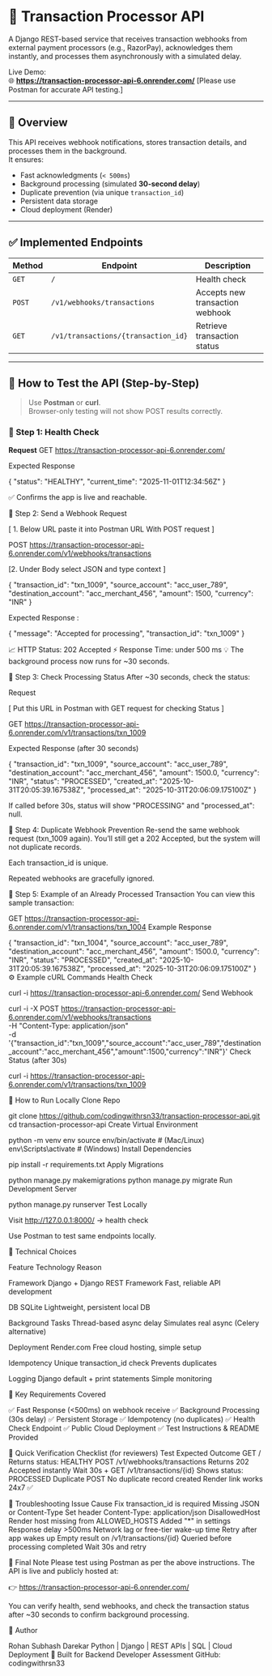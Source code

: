 # 💸 Transaction Processor API

A Django REST-based service that receives transaction webhooks from external payment processors (e.g., RazorPay), acknowledges them instantly, and processes them asynchronously with a simulated delay.

Live Demo:  
🌐 **https://transaction-processor-api-6.onrender.com/**  [Please use Postman for accurate API testing.]

---

## 🧾 Overview

This API receives webhook notifications, stores transaction details, and processes them in the background.  
It ensures:
- Fast acknowledgments (`< 500ms`)
- Background processing (simulated **30-second delay**)
- Duplicate prevention (via unique `transaction_id`)
- Persistent data storage
- Cloud deployment (Render)

---

## ✅ Implemented Endpoints

| Method | Endpoint | Description |
|--------|-----------|-------------|
| `GET` | `/` | Health check |
| `POST` | `/v1/webhooks/transactions` | Accepts new transaction webhook |
| `GET` | `/v1/transactions/{transaction_id}` | Retrieve transaction status |

---

## 🧪 How to Test the API (Step-by-Step)

> Use **Postman** or **curl**.  
> Browser-only testing will not show POST results correctly.

### 🔹 Step 1: Health Check
**Request**
GET https://transaction-processor-api-6.onrender.com/




Expected Response

{
  "status": "HEALTHY",
  "current_time": "2025-11-01T12:34:56Z"
}

✅ Confirms the app is live and reachable.

🔹 Step 2: Send a Webhook
Request


[ 1. Below URL paste it into Postman URL With POST request ]
  
POST https://transaction-processor-api-6.onrender.com/v1/webhooks/transactions



[2. Under Body select JSON and type context ]

{
  "transaction_id": "txn_1009",
  "source_account": "acc_user_789",
  "destination_account": "acc_merchant_456",
  "amount": 1500,
  "currency": "INR"
}

Expected Response :

{
  "message": "Accepted for processing",
  "transaction_id": "txn_1009"
}


📈 HTTP Status: 202 Accepted
⚡ Response Time: under 500 ms
💡 The background process now runs for ~30 seconds.

🔹 Step 3: Check Processing Status
After ~30 seconds, check the status:

Request


[ Put this URL in Postman with GET request for checking Status ]

GET https://transaction-processor-api-6.onrender.com/v1/transactions/txn_1009

Expected Response (after 30 seconds)


{
  "transaction_id": "txn_1009",
  "source_account": "acc_user_789",
  "destination_account": "acc_merchant_456",
  "amount": 1500.0,
  "currency": "INR",
  "status": "PROCESSED",
  "created_at": "2025-10-31T20:05:39.167538Z",
  "processed_at": "2025-10-31T20:06:09.175100Z"
}

If called before 30s, status will show "PROCESSING" and "processed_at": null.

🔹 Step 4: Duplicate Webhook Prevention
Re-send the same webhook request (txn_1009 again).
You’ll still get a 202 Accepted, but the system will not duplicate records.

Each transaction_id is unique.

Repeated webhooks are gracefully ignored.

🔹 Step 5: Example of an Already Processed Transaction
You can view this sample transaction:


GET https://transaction-processor-api-6.onrender.com/v1/transactions/txn_1004
Example Response


{
  "transaction_id": "txn_1004",
  "source_account": "acc_user_789",
  "destination_account": "acc_merchant_456",
  "amount": 1500.0,
  "currency": "INR",
  "status": "PROCESSED",
  "created_at": "2025-10-31T20:05:39.167538Z",
  "processed_at": "2025-10-31T20:06:09.175100Z"
}
⚙️ Example cURL Commands
Health Check


curl -i https://transaction-processor-api-6.onrender.com/
Send Webhook


curl -i -X POST https://transaction-processor-api-6.onrender.com/v1/webhooks/transactions \
  -H "Content-Type: application/json" \
  -d '{"transaction_id":"txn_1009","source_account":"acc_user_789","destination_account":"acc_merchant_456","amount":1500,"currency":"INR"}'
Check Status (after 30s)


curl -i https://transaction-processor-api-6.onrender.com/v1/transactions/txn_1009

🧰 How to Run Locally
Clone Repo


git clone https://github.com/codingwithrsn33/transaction-processor-api.git
cd transaction-processor-api
Create Virtual Environment


python -m venv env
source env/bin/activate  # (Mac/Linux)
env\Scripts\activate     # (Windows)
Install Dependencies


pip install -r requirements.txt
Apply Migrations


python manage.py makemigrations
python manage.py migrate
Run Development Server


python manage.py runserver
Test Locally

Visit http://127.0.0.1:8000/ → health check

Use Postman to test same endpoints locally.

🧠 Technical Choices

Feature	Technology	Reason

Framework	Django + Django REST Framework	Fast, reliable API development

DB	SQLite	Lightweight, persistent local DB

Background Tasks	Thread-based async delay	Simulates real async (Celery alternative)

Deployment	Render.com	Free cloud hosting, simple setup

Idempotency	Unique transaction_id check	Prevents duplicates

Logging	Django default + print statements	Simple monitoring


🧩 Key Requirements Covered

✅ Fast Response (<500ms) on webhook receive
✅ Background Processing (30s delay)
✅ Persistent Storage
✅ Idempotency (no duplicates)
✅ Health Check Endpoint
✅ Public Cloud Deployment
✅ Test Instructions & README Provided


🚀 Quick Verification Checklist (for reviewers)
Test	Expected Outcome
GET /	Returns status: HEALTHY
POST /v1/webhooks/transactions	Returns 202 Accepted instantly
Wait 30s + GET /v1/transactions/{id}	Shows status: PROCESSED
Duplicate POST	No duplicate record created
Render link works 24x7	✅

🧩 Troubleshooting
Issue	Cause	Fix
transaction_id is required	Missing JSON or Content-Type	Set header Content-Type: application/json
DisallowedHost	Render host missing from ALLOWED_HOSTS	Added "*" in settings
Response delay >500ms	Network lag or free-tier wake-up time	Retry after app wakes up
Empty result on /v1/transactions/{id}	Queried before processing completed	Wait 30s and retry


💬 Final Note 
Please test using Postman as per the above instructions.
The API is live and publicly hosted at:


👉 https://transaction-processor-api-6.onrender.com/


You can verify health, send webhooks, and check the transaction status after ~30 seconds to confirm background processing.

🧱 Author

Rohan Subhash Darekar
Python | Django | REST APIs | SQL | Cloud Deployment
📍 Built for Backend Developer Assessment
GitHub: codingwithrsn33




